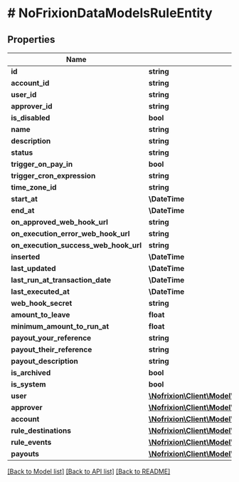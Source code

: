 # # NoFrixionDataModelsRuleEntity

## Properties

Name | Type | Description | Notes
------------ | ------------- | ------------- | -------------
**id** | **string** |  | [optional]
**account_id** | **string** |  | [optional]
**user_id** | **string** |  | [optional]
**approver_id** | **string** |  | [optional]
**is_disabled** | **bool** |  | [optional]
**name** | **string** |  | [optional]
**description** | **string** |  | [optional]
**status** | **string** |  | [optional]
**trigger_on_pay_in** | **bool** |  | [optional]
**trigger_cron_expression** | **string** |  | [optional]
**time_zone_id** | **string** |  | [optional]
**start_at** | **\DateTime** |  | [optional]
**end_at** | **\DateTime** |  | [optional]
**on_approved_web_hook_url** | **string** |  | [optional]
**on_execution_error_web_hook_url** | **string** |  | [optional]
**on_execution_success_web_hook_url** | **string** |  | [optional]
**inserted** | **\DateTime** |  | [optional]
**last_updated** | **\DateTime** |  | [optional]
**last_run_at_transaction_date** | **\DateTime** |  | [optional]
**last_executed_at** | **\DateTime** |  | [optional]
**web_hook_secret** | **string** |  | [optional]
**amount_to_leave** | **float** |  | [optional]
**minimum_amount_to_run_at** | **float** |  | [optional]
**payout_your_reference** | **string** |  | [optional]
**payout_their_reference** | **string** |  | [optional]
**payout_description** | **string** |  | [optional]
**is_archived** | **bool** |  | [optional]
**is_system** | **bool** |  | [optional]
**user** | [**\Nofrixion\Client\Model\NoFrixionDataModelsUserEntity**](NoFrixionDataModelsUserEntity.md) |  | [optional]
**approver** | [**\Nofrixion\Client\Model\NoFrixionDataModelsUserEntity**](NoFrixionDataModelsUserEntity.md) |  | [optional]
**account** | [**\Nofrixion\Client\Model\NoFrixionDataModelsAccountEntity**](NoFrixionDataModelsAccountEntity.md) |  | [optional]
**rule_destinations** | [**\Nofrixion\Client\Model\NoFrixionDataModelsRuleDestinationEntity[]**](NoFrixionDataModelsRuleDestinationEntity.md) |  | [optional]
**rule_events** | [**\Nofrixion\Client\Model\NoFrixionDataModelsRuleEventEntity[]**](NoFrixionDataModelsRuleEventEntity.md) |  | [optional]
**payouts** | [**\Nofrixion\Client\Model\NoFrixionDataModelsPayoutEntity[]**](NoFrixionDataModelsPayoutEntity.md) |  | [optional]

[[Back to Model list]](../../README.md#models) [[Back to API list]](../../README.md#endpoints) [[Back to README]](../../README.md)

